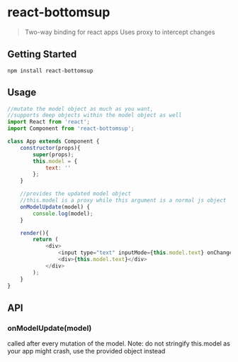 # react-bottomsup

>Two-way binding for react apps
Uses proxy to intercept changes

## Getting Started
```
npm install react-bottomsup
```

## Usage
```js
//mutate the model object as much as you want,
//supports deep objects within the model object as well
import React from 'react';
import Component from 'react-bottomsup';

class App extends Component {
    constructor(props){
        super(props);
        this.model = {
            text: ''
        };
    }

    //provides the updated model object
    //this.model is a proxy while this argument is a normal js object
    onModelUpdate(model) {
        console.log(model);
    }

    render(){
        return (
            <div>
                <input type="text" inputMode={this.model.text} onChange={e => this.model.text = e.target.value}/>
                <div>{this.model.text}</div>
            </div>
        );
    }
}
```

## API

### onModelUpdate(model)

called after every mutation of the model.
Note: do not stringify this.model as your app might crash, use the provided object instead